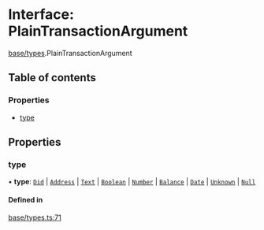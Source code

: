 # Interface: PlainTransactionArgument

[base/types](../wiki/base.types).PlainTransactionArgument

## Table of contents

### Properties

- [type](../wiki/base.types.PlainTransactionArgument#type)

## Properties

### type

• **type**: [`Did`](../wiki/base.types.TransactionArgumentType#did) \| [`Address`](../wiki/base.types.TransactionArgumentType#address) \| [`Text`](../wiki/base.types.TransactionArgumentType#text) \| [`Boolean`](../wiki/base.types.TransactionArgumentType#boolean) \| [`Number`](../wiki/base.types.TransactionArgumentType#number) \| [`Balance`](../wiki/base.types.TransactionArgumentType#balance) \| [`Date`](../wiki/base.types.TransactionArgumentType#date) \| [`Unknown`](../wiki/base.types.TransactionArgumentType#unknown) \| [`Null`](../wiki/base.types.TransactionArgumentType#null)

#### Defined in

[base/types.ts:71](https://github.com/PolymeshAssociation/polymesh-sdk/blob/8a9e72221/src/base/types.ts#L71)
